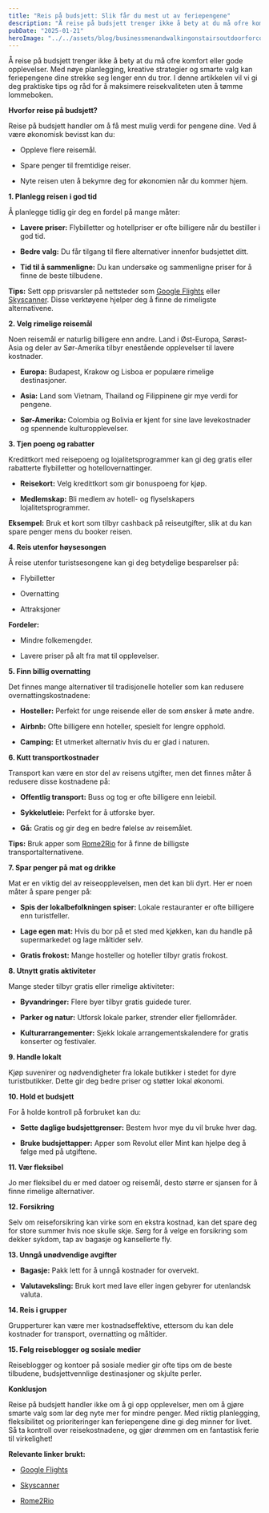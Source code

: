 ```yaml
---
title: "Reis på budsjett: Slik får du mest ut av feriepengene"
description: "Å reise på budsjett trenger ikke å bety at du må ofre komfort eller gode opplevelser. Med nøye planlegging, kreative strategier og smarte valg kan feriepengene dine strekke seg lenger enn du tror. I denne artikkelen vil vi gi deg praktiske tips og råd for å maksimere reisekvaliteten uten å tømme lommeboken. Hvorfor reise på &#8230; Read more"
pubDate: "2025-01-21"
heroImage: "../../assets/blog/businessmenandwalkingonstairsoutdoorforcommuteto.jpg"
---
```


Å reise på budsjett trenger ikke å bety at du må ofre komfort eller gode opplevelser. Med nøye planlegging, kreative strategier og smarte valg kan feriepengene dine strekke seg lenger enn du tror. I denne artikkelen vil vi gi deg praktiske tips og råd for å maksimere reisekvaliteten uten å tømme lommeboken.

**Hvorfor reise på budsjett?**

Reise på budsjett handler om å få mest mulig verdi for pengene dine. Ved å være økonomisk bevisst kan du:

- Oppleve flere reisemål.

- Spare penger til fremtidige reiser.

- Nyte reisen uten å bekymre deg for økonomien når du kommer hjem.

**1. Planlegg reisen i god tid**

Å planlegge tidlig gir deg en fordel på mange måter:

- **Lavere priser:** Flybilletter og hotellpriser er ofte billigere når du bestiller i god tid.

- **Bedre valg:** Du får tilgang til flere alternativer innenfor budsjettet ditt.

- **Tid til å sammenligne:** Du kan undersøke og sammenligne priser for å finne de beste tilbudene.

**Tips:** Sett opp prisvarsler på nettsteder som [Google Flights](https://www.google.com/travel/flights) eller [Skyscanner](https://www.skyscanner.net). Disse verktøyene hjelper deg å finne de rimeligste alternativene.

**2. Velg rimelige reisemål**

Noen reisemål er naturlig billigere enn andre. Land i Øst-Europa, Sørøst-Asia og deler av Sør-Amerika tilbyr enestående opplevelser til lavere kostnader.

- **Europa:** Budapest, Krakow og Lisboa er populære rimelige destinasjoner.

- **Asia:** Land som Vietnam, Thailand og Filippinene gir mye verdi for pengene.

- **Sør-Amerika:** Colombia og Bolivia er kjent for sine lave levekostnader og spennende kulturopplevelser.

**3. Tjen poeng og rabatter**

Kredittkort med reisepoeng og lojalitetsprogrammer kan gi deg gratis eller rabatterte flybilletter og hotellovernattinger.

- **Reisekort:** Velg kredittkort som gir bonuspoeng for kjøp.

- **Medlemskap:** Bli medlem av hotell- og flyselskapers lojalitetsprogrammer.

**Eksempel:** Bruk et kort som tilbyr cashback på reiseutgifter, slik at du kan spare penger mens du booker reisen.

**4. Reis utenfor høysesongen**

Å reise utenfor turistsesongene kan gi deg betydelige besparelser på:

- Flybilletter

- Overnatting

- Attraksjoner

**Fordeler:**

- Mindre folkemengder.

- Lavere priser på alt fra mat til opplevelser.

**5. Finn billig overnatting**

Det finnes mange alternativer til tradisjonelle hoteller som kan redusere overnattingskostnadene:

- **Hosteller:** Perfekt for unge reisende eller de som ønsker å møte andre.

- **Airbnb:** Ofte billigere enn hoteller, spesielt for lengre opphold.

- **Camping:** Et utmerket alternativ hvis du er glad i naturen.

**6. Kutt transportkostnader**

Transport kan være en stor del av reisens utgifter, men det finnes måter å redusere disse kostnadene på:

- **Offentlig transport:** Buss og tog er ofte billigere enn leiebil.

- **Sykkelutleie:** Perfekt for å utforske byer.

- **Gå:** Gratis og gir deg en bedre følelse av reisemålet.

**Tips:** Bruk apper som [Rome2Rio](https://www.rome2rio.com) for å finne de billigste transportalternativene.

**7. Spar penger på mat og drikke**

Mat er en viktig del av reiseopplevelsen, men det kan bli dyrt. Her er noen måter å spare penger på:

- **Spis der lokalbefolkningen spiser:** Lokale restauranter er ofte billigere enn turistfeller.

- **Lage egen mat:** Hvis du bor på et sted med kjøkken, kan du handle på supermarkedet og lage måltider selv.

- **Gratis frokost:** Mange hosteller og hoteller tilbyr gratis frokost.

**8. Utnytt gratis aktiviteter**

Mange steder tilbyr gratis eller rimelige aktiviteter:

- **Byvandringer:** Flere byer tilbyr gratis guidede turer.

- **Parker og natur:** Utforsk lokale parker, strender eller fjellområder.

- **Kulturarrangementer:** Sjekk lokale arrangementskalendere for gratis konserter og festivaler.

**9. Handle lokalt**

Kjøp suvenirer og nødvendigheter fra lokale butikker i stedet for dyre turistbutikker. Dette gir deg bedre priser og støtter lokal økonomi.

**10. Hold et budsjett**

For å holde kontroll på forbruket kan du:

- **Sette daglige budsjettgrenser:** Bestem hvor mye du vil bruke hver dag.

- **Bruke budsjettapper:** Apper som Revolut eller Mint kan hjelpe deg å følge med på utgiftene.

**11. Vær fleksibel**

Jo mer fleksibel du er med datoer og reisemål, desto større er sjansen for å finne rimelige alternativer.

**12. Forsikring**

Selv om reiseforsikring kan virke som en ekstra kostnad, kan det spare deg for store summer hvis noe skulle skje. Sørg for å velge en forsikring som dekker sykdom, tap av bagasje og kansellerte fly.

**13. Unngå unødvendige avgifter**

- **Bagasje:** Pakk lett for å unngå kostnader for overvekt.

- **Valutaveksling:** Bruk kort med lave eller ingen gebyrer for utenlandsk valuta.

**14. Reis i grupper**

Grupperturer kan være mer kostnadseffektive, ettersom du kan dele kostnader for transport, overnatting og måltider.

**15. Følg reiseblogger og sosiale medier**

Reiseblogger og kontoer på sosiale medier gir ofte tips om de beste tilbudene, budsjettvennlige destinasjoner og skjulte perler.

**Konklusjon**

Reise på budsjett handler ikke om å gi opp opplevelser, men om å gjøre smarte valg som lar deg nyte mer for mindre penger. Med riktig planlegging, fleksibilitet og prioriteringer kan feriepengene dine gi deg minner for livet. Så ta kontroll over reisekostnadene, og gjør drømmen om en fantastisk ferie til virkelighet!

**Relevante linker brukt:**

- [Google Flights](https://www.google.com/travel/flights)

- [Skyscanner](https://www.skyscanner.net)

- [Rome2Rio](https://www.rome2rio.com)